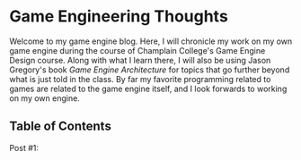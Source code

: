 # **Game Engineering Thoughts**

Welcome to my game engine blog. Here, I will chronicle my work on my own game engine during the course of Champlain College's Game Engine
Design course. Along with what I learn there, I will also be using Jason Gregory's book *Game Engine Architecture* for topics that
go further beyond what is just told in the class. By far my favorite programming related to games are related to the game engine itself,
and I look forwards to working on my own engine.


Table of Contents
------
Post #1: 
